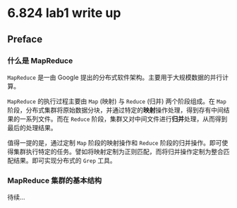 # 6.824 lab1 write up


## Preface

### 什么是 MapReduce

`MapReduce` 是一由 Google 提出的分布式软件架构。主要用于大规模数据的并行计算。

`MapReduce` 的执行过程主要由 `Map` (映射) 与 `Reduce` (归并) 两个阶段组成。在 `Map` 阶段，分布式集群将原始数据分块，并通过特定的**映射**操作处理，得到存有中间结果的一系列文件。而在 `Reduce` 阶段，集群又对中间文件进行**归并**处理，从而得到最后的处理结果。

值得一提的是，通过定制 `Map` 阶段的映射操作和 `Reduce` 阶段的归并操作。即可使得集群执行特定的任务。譬如将映射定制为正则匹配，而将归并操作定制为整合匹配结果。即可实现分布式的 `Grep` 工具。

### MapReduce 集群的基本结构

待续...

